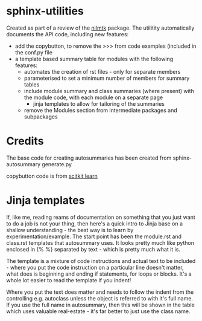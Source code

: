 # sphinx-utilities

Created as part of a review of the [nilmtk](https://github.com/nilmtk/nilmtk) package.  The utilitity automatically documents the API code, including new features:

* add the copybutton, to remove the >>> from code examples (included in the conf.py file
* a template based summary table for modules with the following features:
   * automates the creation of rst files - only for separate members
   * parameterised to set a minimum number of members for summary tables
   * include module summary and class summaries (where present) with the module code, with each module on a separate page
      * jinja templates to allow for tailoring of the summaries
   * remove the Modules section from intermediate packages and subpackages
   
Credits
=======

The base code for creating autosummaries has been created from sphinx-autosummary generate.py

copybutton code is from [scitkit learn](https://github.com/scikit-learn/scikit-learn/tree/master/doc/themes/scikit-learn/static/js)
   
Jinja templates
===============

If, like me, reading reams of documentation on something that you just want to do a job is not your thing, then here's a quick intro to Jinja base on a shallow understanding - the best way is to learn by experimentation/example.  The start point has been the module.rst and class.rst templates that autosummary uses.  It looks pretty much like python enclosed in {% %} separated by text - which is pretty much what it is.  

The template is a mixture of code instructions and actual text to be included - where you put the code instruction on a particular line doesn't matter, what does is beginning and ending if statements, for loops or blocks.  It's a whole lot easier to read the template if you indent!

Where you put the text does matter and needs to follow the indent from the controlling e.g. autoclass unless the object is referred to with it's full name.  If you use the full name in autosummary, then this will be shown in the table which uses valuable real-estate - it's far better to just use the class name.


